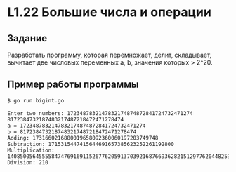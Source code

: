 # L1.22 Большие числа и операции
## Задание
Разработать программу, которая перемножает, делит, складывает, вычитает две числовых переменных a, b, значения которых > 2^20.
## Пример работы программы
```bash
$ go run bigint.go
```
```
Enter two numbers: 1723487832147832174874872841724732471274 8172384732187483217487218472471278474
a = 1723487832147832174874872841724732471274
b = 8172384732187483217487218472471278474
Adding: 1731660216880019658092360060197203749748
Subtraction: 1715315447415644691657385623252261192800
Multiplication: 14085005645555847476916911526776205913703921687669362821512977620448259555876
Division: 210
```
